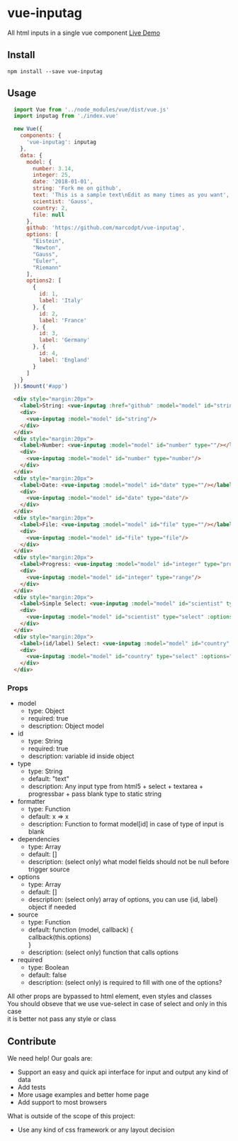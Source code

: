 # vue-inputag
All html inputs in a single vue component
[Live Demo](http://marcodpt.github.io/vue-inputag)

## Install
```
npm install --save vue-inputag
```

## Usage
```javascript
  import Vue from '../node_modules/vue/dist/vue.js'
  import inputag from './index.vue'

  new Vue({
    components: {
      'vue-inputag': inputag
    },
    data: {
      model: {
        number: 3.14,
        integer: 25,
        date: '2018-01-01',
        string: 'Fork me on github',
        text: 'This is a sample text\nEdit as many times as you want',
        scientist: 'Gauss',
        country: 2,
        file: null
      },
      github: 'https://github.com/marcodpt/vue-inputag',
      options: [
        "Eistein",
        "Newton",
        "Gauss",
        "Euler",
        "Riemann"
      ],
      options2: [
        {
          id: 1,
          label: 'Italy'
        }, {
          id: 2,
          label: 'France'
        }, {
          id: 3,
          label: 'Germany'
        }, {
          id: 4,
          label: 'England'
        }
      ]
    }
  }).$mount('#app')
```

```html
  <div style="margin:20px">
    <label>String: <vue-inputag :href="github" :model="model" id="string" type=""/></label> 
    <div>
      <vue-inputag :model="model" id="string"/>
    </div>
  </div>
  <div style="margin:20px">
    <label>Number: <vue-inputag :model="model" id="number" type=""/></label> 
    <div>
      <vue-inputag :model="model" id="number" type="number"/>
    </div>
  </div>
  <div style="margin:20px">
    <label>Date: <vue-inputag :model="model" id="date" type=""/></label> 
    <div>
      <vue-inputag :model="model" id="date" type="date"/>
    </div>
  </div>
  <div style="margin:20px">
    <label>File: <vue-inputag :model="model" id="file" type=""/></label> 
    <div>
      <vue-inputag :model="model" id="file" type="file"/>
    </div>
  </div>
  <div style="margin:20px">
    <label>Progress: <vue-inputag :model="model" id="integer" type="progressbar"/></label> 
    <div>
      <vue-inputag :model="model" id="integer" type="range"/>
    </div>
  </div>
  <div style="margin:20px">
    <label>Simple Select: <vue-inputag :model="model" id="scientist" type=""/></label> 
    <div>
      <vue-inputag :model="model" id="scientist" type="select" :options="options"/>
    </div>
  </div>
  <div style="margin:20px">
    <label>(id/label) Select: <vue-inputag :model="model" id="country" type=""/></label> 
    <div>
      <vue-inputag :model="model" id="country" type="select" :options="options2"/>
    </div>
  </div>
```

### Props
 - model 
   - type: Object
   - required: true
   - description: Object model
 - id
   - type: String
   - required: true
   - description: variable id inside object
 - type
   - type: String
   - default: "text"
   - description: Any input type from html5 + select + textarea + progressbar + pass blank type to static string
 - formatter
   - type: Function
   - default: x => x
   - description: Function to format model[id] in case of type of input is blank
 - dependencies
   - type: Array
   - default: []
   - description: (select only) what model fields should not be null before trigger source
 - options
   - type: Array
   - default: []
   - description: (select only) array of options, you can use {id, label} object if needed
 - source
   - type: Function
   - default: function (model, callback) {  
      callback(this.options)  
    }  
   - description: (select only) function that calls options
 - required
   - type: Boolean
   - default: false
   - description: (select only) is required to fill with one of the options?

  All other props are bypassed to html element, even styles and classes  
  You should obseve that we use vue-select in case of select and only in this case  
  it is better not pass any style or class 

## Contribute
We need help! Our goals are:
 - Support an easy and quick api interface for input and output any kind of data
 - Add tests
 - More usage examples and better home page
 - Add support to most browsers

What is outside of the scope of this project:
 - Use any kind of css framework or any layout decision
